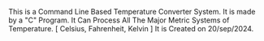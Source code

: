 This is a Command Line Based Temperature Converter System.
It is made by a "C" Program.
It Can Process All The Major Metric Systems of Temperature. [ Celsius, Fahrenheit, Kelvin ]
It is Created on 20/sep/2024.
